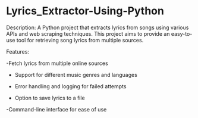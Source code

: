 # Lyrics_Extractor-Using-Python

Description:
  A Python project that extracts lyrics from songs using various APIs and web scraping techniques. 
  This project aims to provide an easy-to-use tool for retrieving song lyrics from multiple sources.

Features:

  -Fetch lyrics from multiple online sources
 
 - Support for different music genres and languages
   
 - Error handling and logging for failed attempts
   
 - Option to save lyrics to a file
   
  -Command-line interface for ease of use

